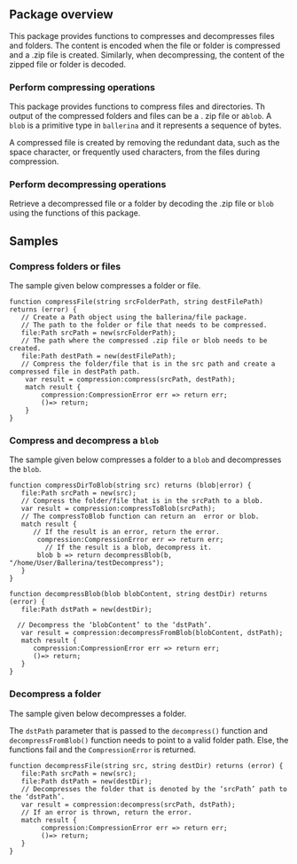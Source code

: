 ## Package overview
This package provides functions to compresses and decompresses files and folders. The content is encoded when the file or folder is compressed and a .zip file is created. Similarly, when decompressing, the content of the zipped file or folder is decoded.
### Perform compressing operations  
This package provides functions to compress files and directories. Th output of the compressed folders and files can be a . zip file or a`blob`. A `blob` is a primitive type in `ballerina` and it represents a sequence of bytes.

A compressed file is created by removing the redundant data, such as the space character, or frequently used characters, from the files during compression.
### Perform decompressing operations
Retrieve a decompressed  file or a folder by decoding the .zip file or `blob` using the functions of this package.
## Samples
### Compress folders or files
The sample given  below compresses a folder or file.

```ballerina
function compressFile(string srcFolderPath, string destFilePath) returns (error) {
   // Create a Path object using the ballerina/file package.
   // The path to the folder or file that needs to be compressed.
   file:Path srcPath = new(srcFolderPath);
   // The path where the compressed .zip file or blob needs to be created.
   file:Path destPath = new(destFilePath);
   // Compress the folder/file that is in the src path and create a compressed file in destPath path.
    var result = compression:compress(srcPath, destPath);
    match result {
        compression:CompressionError err => return err;
        ()=> return;
    }
}
```


### Compress and decompress a `blob`
The sample given below compresses a folder to a `blob` and decompresses the `blob`.

```ballerina
function compressDirToBlob(string src) returns (blob|error) {
   file:Path srcPath = new(src);
   // Compress the folder/file that is in the srcPath to a blob.
   var result = compression:compressToBlob(srcPath);
   // The compressToBlob function can return an  error or blob.
   match result {
	  // If the result is an error, return the error.
       compression:CompressionError err => return err;
     	 // If the result is a blob, decompress it.
       blob b => return decompressBlob(b, "/home/User/Ballerina/testDecompress");
   }
}

function decompressBlob(blob blobContent, string destDir) returns (error) {
   file:Path dstPath = new(destDir);
  
  // Decompress the ‘blobContent’ to the ‘dstPath’.
   var result = compression:decompressFromBlob(blobContent, dstPath);
   match result {
      compression:CompressionError err => return err;
      ()=> return;
   }
}
```

### Decompress a folder
The sample given below decompresses a folder.

The `dstPath` parameter that is passed to  the `decompress()` function and `decompressFromBlob()` function needs to point to a valid folder path. Else, the functions fail and the  `CompressionError` is returned.

```ballerina
function decompressFile(string src, string destDir) returns (error) {
   file:Path srcPath = new(src);
   file:Path dstPath = new(destDir);
   // Decompresses the folder that is denoted by the ‘srcPath’ path to the ‘dstPath’.
   var result = compression:decompress(srcPath, dstPath);
   // If an error is thrown, return the error.
   match result {
        compression:CompressionError err => return err;
        ()=> return;
   }
}
